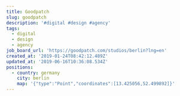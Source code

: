 ```yaml
---
title: Goodpatch
slug: goodpatch
description: '#digital #design #agency'
tags:
  - digital
  - design
  - agency
job_board_url: 'https://goodpatch.com/studios/berlin?lng=en'
created_at: '2019-01-24T08:42:12.489Z'
updated_at: '2019-06-16T10:36:08.534Z'
positions:
  - country: germany
    city: berlin
    map: '{"type":"Point","coordinates":[13.425056,52.499892]}'
---
```


